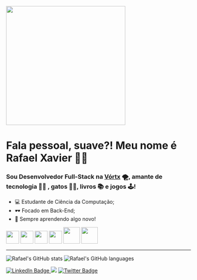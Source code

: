 <img src="https://user-images.githubusercontent.com/78372916/200951189-97ce432f-46d4-4d5f-9f3d-ac4e3e13d5a1.jpg" width="325px" align="center">

# Fala pessoal, suave?! Meu nome é Rafael Xavier 🐱‍💻
### Sou Desenvolvedor Full-Stack na [Vórtx](https://vortx.com.br/) 🌪, amante de tecnologia 👨‍💻 , gatos 🐱‍👤, livros 📚 e jogos 🕹!

- 💻 Estudante de Ciência da Computação;
- 🕶 Focado em Back-End;
- 🌱 Sempre aprendendo algo novo!

<div> 
  <img src="https://cdn.jsdelivr.net/gh/devicons/devicon/icons/javascript/javascript-original.svg" width="35px"/>
  <img src="https://cdn.jsdelivr.net/gh/devicons/devicon/icons/typescript/typescript-original.svg" width="35px"/>
  <img src="https://cdn.jsdelivr.net/gh/devicons/devicon/icons/nodejs/nodejs-original-wordmark.svg" width="35px"/>
  <img src="https://cdn.jsdelivr.net/gh/devicons/devicon/icons/react/react-original-wordmark.svg" width="35px"/>
  <img src="https://cdn.jsdelivr.net/gh/devicons/devicon/icons/html5/html5-original.svg" width="45px"/>
  <img src="https://cdn.jsdelivr.net/gh/devicons/devicon/icons/csharp/csharp-original.svg" width="45px"/>
</div>

---
![Rafael's GitHub stats](https://github-readme-stats.vercel.app/api?username=rafaelxvr&show_icons=true&theme=radical)
![Rafael's GitHub languages](https://github-readme-stats.vercel.app/api/top-langs/?username=rafaelxvr&layout=compact&theme=radical&count-private=true)

<div id="badges">
  <a href = "https://github.com/rafaelxvr">
    <img src="https://img.shields.io/badge/LinkedIn-blue?style=for-the-badge&logo=linkedin&logoColor=white" alt="LinkedIn Badge"/>
  </a>
  <a href="https://instagram.com/rafaelxvr" target="_blank"><img src="https://img.shields.io/badge/-Instagram-%23E4405F?style=for-the-badge&logo=instagram&logoColor=white" target="_blank"></a>
  <a href = "[https://github.com/rafaelxvr](https://twitter.com/dangeroumasters)">
    <img src="https://img.shields.io/badge/Twitter-blue?style=for-the-badge&logo=twitter&logoColor=white" alt="Twitter Badge"/>
  </a>
</div>
